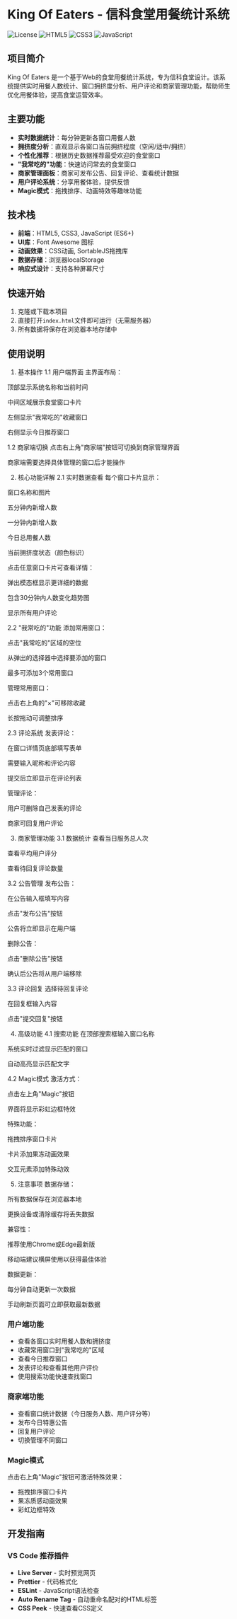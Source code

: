 # King Of Eaters - 信科食堂用餐统计系统

![License](https://img.shields.io/badge/license-MIT-blue.svg)
![HTML5](https://img.shields.io/badge/HTML5-supported-green.svg)
![CSS3](https://img.shields.io/badge/CSS3-supported-green.svg)
![JavaScript](https://img.shields.io/badge/JavaScript-ES6+-green.svg)

## 项目简介

King Of Eaters 是一个基于Web的食堂用餐统计系统，专为信科食堂设计。该系统提供实时用餐人数统计、窗口拥挤度分析、用户评论和商家管理功能，帮助师生优化用餐体验，提高食堂运营效率。

## 主要功能

- **实时数据统计**：每分钟更新各窗口用餐人数
- **拥挤度分析**：直观显示各窗口当前拥挤程度（空闲/适中/拥挤）
- **个性化推荐**：根据历史数据推荐最受欢迎的食堂窗口
- **"我常吃的"功能**：快速访问常去的食堂窗口
- **商家管理面板**：商家可发布公告、回复评论、查看统计数据
- **用户评论系统**：分享用餐体验，提供反馈
- **Magic模式**：拖拽排序、动画特效等趣味功能

## 技术栈

- **前端**：HTML5, CSS3, JavaScript (ES6+)
- **UI库**：Font Awesome 图标
- **动画效果**：CSS动画, SortableJS拖拽库
- **数据存储**：浏览器localStorage
- **响应式设计**：支持各种屏幕尺寸

## 快速开始

1. 克隆或下载本项目
2. 直接打开`index.html`文件即可运行（无需服务器）
3. 所有数据将保存在浏览器本地存储中

## 使用说明
1. 基本操作
1.1 用户端界面
主界面布局：

顶部显示系统名称和当前时间

中间区域展示食堂窗口卡片

左侧显示"我常吃的"收藏窗口

右侧显示今日推荐窗口

1.2 商家端切换
点击右上角"商家端"按钮可切换到商家管理界面

商家端需要选择具体管理的窗口后才能操作

2. 核心功能详解
2.1 实时数据查看
每个窗口卡片显示：

窗口名称和图片

五分钟内新增人数

一分钟内新增人数

今日总用餐人数

当前拥挤度状态（颜色标识）

点击任意窗口卡片可查看详情：

弹出模态框显示更详细的数据

包含30分钟内人数变化趋势图

显示所有用户评论

2.2 "我常吃的"功能
添加常用窗口：

点击"我常吃的"区域的空位

从弹出的选择器中选择要添加的窗口

最多可添加3个常用窗口

管理常用窗口：

点击右上角的"×"可移除收藏

长按拖动可调整排序

2.3 评论系统
发表评论：

在窗口详情页底部填写表单

需要输入昵称和评论内容

提交后立即显示在评论列表

管理评论：

用户可删除自己发表的评论

商家可回复用户评论

3. 商家管理功能
3.1 数据统计
查看当日服务总人次

查看平均用户评分

查看待回复评论数量

3.2 公告管理
发布公告：

在公告输入框填写内容

点击"发布公告"按钮

公告将立即显示在用户端

删除公告：

点击"删除公告"按钮

确认后公告将从用户端移除

3.3 评论回复
选择待回复评论

在回复框输入内容

点击"提交回复"按钮

4. 高级功能
4.1 搜索功能
在顶部搜索框输入窗口名称

系统实时过滤显示匹配的窗口

自动高亮显示匹配文字

4.2 Magic模式
激活方式：

点击左上角"Magic"按钮

界面将显示彩虹边框特效

特殊功能：

拖拽排序窗口卡片

卡片添加果冻动画效果

交互元素添加特殊动效

5. 注意事项
数据存储：

所有数据保存在浏览器本地

更换设备或清除缓存将丢失数据

兼容性：

推荐使用Chrome或Edge最新版

移动端建议横屏使用以获得最佳体验

数据更新：

每分钟自动更新一次数据

手动刷新页面可立即获取最新数据
### 用户端功能

- 查看各窗口实时用餐人数和拥挤度
- 收藏常用窗口到"我常吃的"区域
- 查看今日推荐窗口
- 发表评论和查看其他用户评价
- 使用搜索功能快速查找窗口

### 商家端功能

- 查看窗口统计数据（今日服务人数、用户评分等）
- 发布今日特惠公告
- 回复用户评论
- 切换管理不同窗口

### Magic模式

点击右上角"Magic"按钮可激活特殊效果：
- 拖拽排序窗口卡片
- 果冻质感动画效果
- 彩虹边框特效

## 开发指南

### VS Code 推荐插件

- **Live Server** - 实时预览网页
- **Prettier** - 代码格式化
- **ESLint** - JavaScript语法检查
- **Auto Rename Tag** - 自动重命名配对的HTML标签
- **CSS Peek** - 快速查看CSS定义
